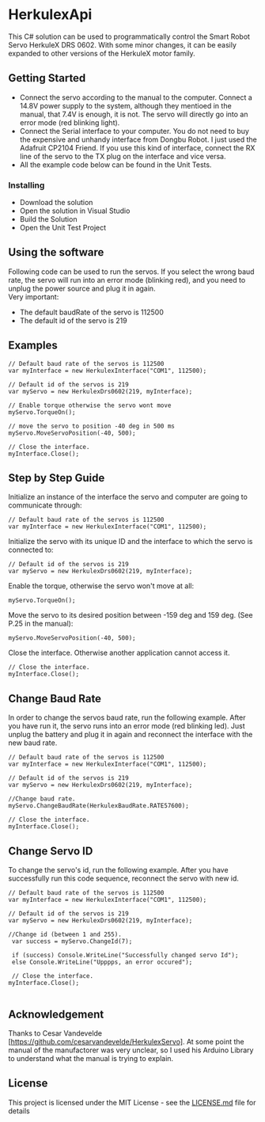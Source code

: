 # HerkulexApi

This C# solution can be used to programmatically control the Smart Robot Servo HerkuleX DRS 0602. 
With some minor changes, it can be easily expanded to other versions of the HerkuleX motor family. 

## Getting Started
* Connect the servo according to the manual to the computer. Connect a 14.8V power supply to the system, although they mentioed in the manual, that 7.4V is enough, it is not. The servo will directly go into an error mode (red blinking light). 
* Connect the Serial interface to your computer. You do not need to buy the expensive and unhandy interface from Dongbu Robot. I just used the Adafruit CP2104 Friend. If you use this kind of interface, connect the RX line of the servo to the TX plug on the interface and vice versa. 
* All the example code below can be found in the Unit Tests.

### Installing
*  Download the solution 
*  Open the solution in Visual Studio 
*  Build the Solution
*  Open the Unit Test Project

## Using the software

Following code can be used to run the servos. 
If you select the wrong baud rate, the servo will run into an error mode (blinking red), and you need to unplug the power source and plug it in again.  
Very important: 
* The default baudRate of the servo is 112500
* The default id of the servo is 219

## Examples

```
// Default baud rate of the servos is 112500
var myInterface = new HerkulexInterface("COM1", 112500);

// Default id of the servos is 219
var myServo = new HerkulexDrs0602(219, myInterface);

// Enable torque otherwise the servo wont move
myServo.TorqueOn();

// move the servo to position -40 deg in 500 ms
myServo.MoveServoPosition(-40, 500);

// Close the interface. 
myInterface.Close();
```

## Step by Step Guide


Initialize an instance of the interface the servo and computer are going to communicate through: 
```
// Default baud rate of the servos is 112500
var myInterface = new HerkulexInterface("COM1", 112500);
```

Initialize the servo with its unique ID and the interface to which the servo is connected to: 

```
// Default id of the servos is 219
var myServo = new HerkulexDrs0602(219, myInterface);
```
Enable the torque, otherwise the servo won't move at all: 
```
myServo.TorqueOn();
```
Move the servo to its desired position between -159 deg and 159 deg. (See P.25 in the manual):
```
myServo.MoveServoPosition(-40, 500);
```
Close the interface. Otherwise another application cannot access it. 
```
// Close the interface. 
myInterface.Close();
```
## Change Baud Rate

In order to change the servos baud rate, run the following example. After you have run it, the servo runs into an error mode (red blinking led). Just unplug the battery and plug it in again and reconnect the interface with the new baud rate. 

```
// Default baud rate of the servos is 112500
var myInterface = new HerkulexInterface("COM1", 112500);

// Default id of the servos is 219
var myServo = new HerkulexDrs0602(219, myInterface);

//Change baud rate.
myServo.ChangeBaudRate(HerkulexBaudRate.RATE57600);

// Close the interface. 
myInterface.Close();
```

## Change Servo ID
To change the servo's id, run the following example. After you have successfully run this code sequence, reconnect the servo with new id. 

```
// Default baud rate of the servos is 112500
var myInterface = new HerkulexInterface("COM1", 112500);

// Default id of the servos is 219
var myServo = new HerkulexDrs0602(219, myInterface);

//Change id (between 1 and 255).
 var success = myServo.ChangeId(7);
 
 if (success) Console.WriteLine("Successfully changed servo Id");
 else Console.WriteLine("Upppps, an error occured"); 
 
 // Close the interface. 
myInterface.Close();
 
```


## Acknowledgement

Thanks to Cesar Vandevelde [https://github.com/cesarvandevelde/HerkulexServo]. At some point the manual of the manufactorer was very unclear, so I used his Arduino Library to understand what the manual is trying to explain. 

## License

This project is licensed under the MIT License - see the [LICENSE.md](LICENSE.md) file for details


